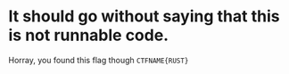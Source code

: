 # It should go without saying that this is not runnable code. 

Horray, you found this flag though `CTFNAME{RUST}`